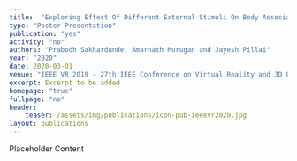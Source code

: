 ```yaml
---
title:  "Exploring Effect Of Different External Stimuli On Body Association In VR"
type: "Poster Presentation"
publication: "yes"
activity: "no"
authors: "Prabodh Sakhardande, Amarnath Murugan and Jayesh Pillai"
year: "2020"
date: 2020-03-01
venue: "IEEE VR 2019 - 27th IEEE Conference on Virtual Reality and 3D User Interfaces, Atlanta, USA"
excerpt: Excerpt to be added
homepage: "true"
fullpage: "no"
header:
    teaser: /assets/img/publications/icon-pub-ieeevr2020.jpg
layout: publications    
---
```


Placeholder Content